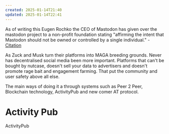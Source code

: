 ```yaml
---
created: 2025-01-14T21:40
updated: 2025-01-14T22:41
---
```

As of writing this Eugen Rochko the CEO of Mastodon has given over the mastodon project to a non-profit foundation stating "affirming the intent that Mastodon should not be owned or controlled by a single individual." - [Citation ](https://www.theverge.com/2025/1/13/24342603/mastodon-non-profit-ownership-ceo-eugen-rochko)

As Zuck and Musk turn their platforms into MAGA breeding grounds. Never has decentralised social media been more important. Platforms that can't be bought by nutcase, doesn't sell your data to advertisers and doesn't promote rage bait and engagement farming. That put the community and user safety above all else.

The main ways of doing it a through systems such as Peer 2 Peer, Blockchain technology, ActivityPub and new comer AT protocol. 

# Activity Pub

ActivityPub